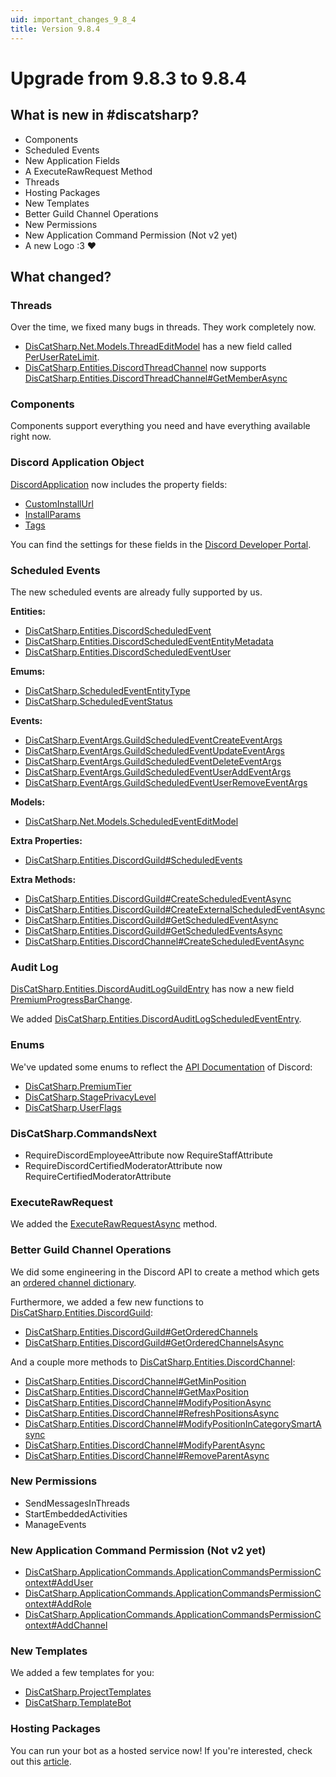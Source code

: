 ```yaml
---
uid: important_changes_9_8_4
title: Version 9.8.4
---
```


# Upgrade from **9.8.3** to **9.8.4**


## What is new in #discatsharp?

- Components
- Scheduled Events
- New Application Fields
- A ExecuteRawRequest Method
- Threads
- Hosting Packages
- New Templates
- Better Guild Channel Operations
- New Permissions
- New Application Command Permission (Not v2 yet)
- A new Logo :3 :heart:

## What changed?

### Threads
Over the time, we fixed many bugs in threads. They work completely now.
- [DisCatSharp.Net.Models.ThreadEditModel](https://docs.dcs.aitsys.dev/api/DisCatSharp.Net.Models.ThreadEditModel.html) has a new field called [PerUserRateLimit](https://docs.dcs.aitsys.dev/api/DisCatSharp.Net.Models.ThreadEditModel.html#DisCatSharp_Net_Models_ThreadEditModel_PerUserRateLimit).
- [DisCatSharp.Entities.DiscordThreadChannel](https://docs.dcs.aitsys.dev/api/DisCatSharp.Entities.DiscordThreadChannel.html) now supports [DisCatSharp.Entities.DiscordThreadChannel#GetMemberAsync](https://docs.dcs.aitsys.dev/api/DisCatSharp.Entities.DiscordThreadChannel.html?q=DiscordThreadChannel#DisCatSharp_Entities_DiscordThreadChannel_GetMemberAsync_System_UInt64_)

### Components
Components support everything you need and have everything available right now.


### Discord Application Object
[DiscordApplication](https://docs.dcs.aitsys.dev/api/DisCatSharp.Entities.DiscordApplication.html) now includes the property fields:
- [CustomInstallUrl](https://docs.dcs.aitsys.dev/api/DisCatSharp.Entities.DiscordApplication.html#DisCatSharp_Entities_DiscordApplication_CustomInstallUrl)
- [InstallParams](https://docs.dcs.aitsys.dev/api/DisCatSharp.Entities.DiscordApplication.html#DisCatSharp_Entities_DiscordApplication_InstallParams)
- [Tags](https://docs.dcs.aitsys.dev/api/DisCatSharp.Entities.DiscordApplication.html#DisCatSharp_Entities_DiscordApplication_Tags)

You can find the settings for these fields in the [Discord Developer Portal](https://discord.com/developers/applications).


### Scheduled Events
The new scheduled events are already fully supported by us.

**Entities:**
- [DisCatSharp.Entities.DiscordScheduledEvent](https://docs.dcs.aitsys.dev/events/api/DisCatSharp.Entities.DiscordScheduledEvent.html)
- [DisCatSharp.Entities.DiscordScheduledEventEntityMetadata](https://docs.dcs.aitsys.dev/events/api/DisCatSharp.Entities.DiscordScheduledEventEntityMetadata.html)
- [DisCatSharp.Entities.DiscordScheduledEventUser](https://docs.dcs.aitsys.dev/events/api/DisCatSharp.Entities.DiscordScheduledEventUser.html)

**Emums:**
- [DisCatSharp.ScheduledEventEntityType](https://docs.dcs.aitsys.dev/events/api/DisCatSharp.ScheduledEventEntityType.html)
- [DisCatSharp.ScheduledEventStatus](https://docs.dcs.aitsys.dev/events/api/DisCatSharp.ScheduledEventStatus.html)

**Events:**
- [DisCatSharp.EventArgs.GuildScheduledEventCreateEventArgs](https://docs.dcs.aitsys.dev/events/api/DisCatSharp.EventArgs.GuildScheduledEventCreateEventArgs.html)
- [DisCatSharp.EventArgs.GuildScheduledEventUpdateEventArgs](https://docs.dcs.aitsys.dev/events/api/DisCatSharp.EventArgs.GuildScheduledEventUpdateEventArgs.html)
- [DisCatSharp.EventArgs.GuildScheduledEventDeleteEventArgs](https://docs.dcs.aitsys.dev/events/api/DisCatSharp.EventArgs.GuildScheduledEventDeleteEventArgs.html)
- [DisCatSharp.EventArgs.GuildScheduledEventUserAddEventArgs](https://docs.dcs.aitsys.dev/events/api/DisCatSharp.EventArgs.GuildScheduledEventUserAddEventArgs.html)
- [DisCatSharp.EventArgs.GuildScheduledEventUserRemoveEventArgs](https://docs.dcs.aitsys.dev/events/api/DisCatSharp.EventArgs.GuildScheduledEventUserRemoveEventArgs.html)

**Models:**
- [DisCatSharp.Net.Models.ScheduledEventEditModel](https://docs.dcs.aitsys.dev/events/api/DisCatSharp.Net.Models.ScheduledEventEditModel.html)

**Extra Properties:**
- [DisCatSharp.Entities.DiscordGuild#ScheduledEvents](https://docs.dcs.aitsys.dev/events/api/DisCatSharp.Entities.DiscordGuild.html#DisCatSharp_Entities_DiscordGuild_ScheduledEvents)

**Extra Methods:**
- [DisCatSharp.Entities.DiscordGuild#CreateScheduledEventAsync](https://docs.dcs.aitsys.dev/events/api/DisCatSharp.Entities.DiscordGuild.html#DisCatSharp_Entities_DiscordGuild_CreateScheduledEventAsync_System_String_DateTimeOffset_System_Nullable_DateTimeOffset__DisCatSharp_Entities_DiscordChannel_DisCatSharp_Entities_DiscordScheduledEventEntityMetadata_System_String_DisCatSharp_ScheduledEventEntityType_System_String_)
- [DisCatSharp.Entities.DiscordGuild#CreateExternalScheduledEventAsync](https://docs.dcs.aitsys.dev/events/api/DisCatSharp.Entities.DiscordGuild.html#DisCatSharp_Entities_DiscordGuild_CreateExternalScheduledEventAsync_System_String_DateTimeOffset_DateTimeOffset_System_String_System_String_System_String_)
- [DisCatSharp.Entities.DiscordGuild#GetScheduledEventAsync](https://docs.dcs.aitsys.dev/events/api/DisCatSharp.Entities.DiscordGuild.html#DisCatSharp_Entities_DiscordGuild_GetScheduledEventAsync_DisCatSharp_Entities_DiscordScheduledEvent_System_Nullable_System_Boolean__)
- [DisCatSharp.Entities.DiscordGuild#GetScheduledEventsAsync](https://docs.dcs.aitsys.dev/events/api/DisCatSharp.Entities.DiscordGuild.html#DisCatSharp_Entities_DiscordGuild_GetScheduledEventsAsync_System_Nullable_System_Boolean__)
- [DisCatSharp.Entities.DiscordChannel#CreateScheduledEventAsync](https://docs.dcs.aitsys.dev/events/api/DisCatSharp.Entities.DiscordChannel.html#DisCatSharp_Entities_DiscordChannel_CreateScheduledEventAsync_System_String_DateTimeOffset_System_String_System_String_)


### Audit Log
[DisCatSharp.Entities.DiscordAuditLogGuildEntry](https://docs.dcs.aitsys.dev/api/DisCatSharp.Entities.DiscordAuditLogGuildEntry.html) has now a new field [PremiumProgressBarChange](https://docs.dcs.aitsys.dev/api/DisCatSharp.Entities.DiscordAuditLogGuildEntry.html#DisCatSharp_Entities_DiscordAuditLogGuildEntry_PremiumProgressBarChange).

We added [DisCatSharp.Entities.DiscordAuditLogScheduledEventEntry](https://docs.dcs.aitsys.dev/api/DisCatSharp.Entities.DiscordAuditLogScheduledEventEntry.html).


### Enums
We've updated some enums to reflect the [API Documentation](https://discord.com/developers/docs/intro) of Discord:
- [DisCatSharp.PremiumTier](https://docs.dcs.aitsys.dev/api/DisCatSharp.PremiumTier.html)
- [DisCatSharp.StagePrivacyLevel](https://docs.dcs.aitsys.dev/api/DisCatSharp.StagePrivacyLevel.html)
- [DisCatSharp.UserFlags](https://docs.dcs.aitsys.dev/api/DisCatSharp.UserFlags.html)

### DisCatSharp.CommandsNext
- RequireDiscordEmployeeAttribute now RequireStaffAttribute
- RequireDiscordCertifiedModeratorAttribute now RequireCertifiedModeratorAttribute


### ExecuteRawRequest
We added the [ExecuteRawRequestAsync](https://docs.dcs.aitsys.dev/events/api/DisCatSharp.DiscordClient.html#DisCatSharp_DiscordClient_ExecuteRawRequestAsync_RestRequestMethod_System_String_System_Object_System_String_Dictionary_System_String_System_String__System_Nullable_System_Double__) method.


### Better Guild Channel Operations
We did some engineering in the Discord API to create a method which gets an [ordered channel dictionary](https://docs.dcs.aitsys.dev/api/DisCatSharp.Entities.DiscordGuild.html#DisCatSharp_Entities_DiscordGuild_OrderedChannels).

Furthermore, we added a few new functions to [DisCatSharp.Entities.DiscordGuild](https://docs.dcs.aitsys.dev/api/DisCatSharp.Entities.DiscordGuild.):
- [DisCatSharp.Entities.DiscordGuild#GetOrderedChannels](https://docs.dcs.aitsys.dev/events/api/DisCatSharp.Entities.DiscordGuild.html#DisCatSharp_Entities_DiscordGuild_GetOrderedChannels)
- [DisCatSharp.Entities.DiscordGuild#GetOrderedChannelsAsync](https://docs.dcs.aitsys.dev/events/api/DisCatSharp.Entities.DiscordGuild.html#DisCatSharp_Entities_DiscordGuild_GetOrderedChannelsAsync)

And a couple more methods to [DisCatSharp.Entities.DiscordChannel](https://docs.dcs.aitsys.dev/api/DisCatSharp.Entities.DiscordChannel):
- [DisCatSharp.Entities.DiscordChannel#GetMinPosition](https://docs.dcs.aitsys.dev/events/api/DisCatSharp.Entities.DiscordChannel.html#DisCatSharp_Entities_DiscordChannel_GetMinPosition)
- [DisCatSharp.Entities.DiscordChannel#GetMaxPosition](https://docs.dcs.aitsys.dev/events/api/DisCatSharp.Entities.DiscordChannel.html#DisCatSharp_Entities_DiscordChannel_GetMaxPosition)
- [DisCatSharp.Entities.DiscordChannel#ModifyPositionAsync](https://docs.dcs.aitsys.dev/events/api/DisCatSharp.Entities.DiscordChannel.html#DisCatSharp_Entities_DiscordChannel_ModifyPositionAsync_System_Int32_System_String_)
- [DisCatSharp.Entities.DiscordChannel#RefreshPositionsAsync](https://docs.dcs.aitsys.dev/events/api/DisCatSharp.Entities.DiscordChannel.html#DisCatSharp_Entities_DiscordChannel_RefreshPositionsAsync)
- [DisCatSharp.Entities.DiscordChannel#ModifyPositionInCategorySmartAsync](https://docs.dcs.aitsys.dev/events/api/DisCatSharp.Entities.DiscordChannel.html#DisCatSharp_Entities_DiscordChannel_ModifyPositionInCategoryAsync_System_Int32_System_String_)
- [DisCatSharp.Entities.DiscordChannel#ModifyParentAsync](https://docs.dcs.aitsys.dev/events/api/DisCatSharp.Entities.DiscordChannel.html#DisCatSharp_Entities_DiscordChannel_ModifyParentAsync_DisCatSharp_Entities_DiscordChannel_System_Nullable_System_Boolean__System_String_)
- [DisCatSharp.Entities.DiscordChannel#RemoveParentAsync](https://docs.dcs.aitsys.dev/events/api/DisCatSharp.Entities.DiscordChannel.html#DisCatSharp_Entities_DiscordChannel_RemoveParentAsync_System_String_)


### New Permissions
- SendMessagesInThreads
- StartEmbeddedActivities
- ManageEvents


### New Application Command Permission (Not v2 yet)
- [DisCatSharp.ApplicationCommands.ApplicationCommandsPermissionContext#AddUser](https://docs.dcs.aitsys.dev/events/api/DisCatSharp.ApplicationCommands.ApplicationCommandsPermissionContext.html#DisCatSharp_ApplicationCommands_ApplicationCommandsPermissionContext_AddUser_System_UInt64_System_Boolean_)
- [DisCatSharp.ApplicationCommands.ApplicationCommandsPermissionContext#AddRole](https://docs.dcs.aitsys.dev/events/api/DisCatSharp.ApplicationCommands.ApplicationCommandsPermissionContext.html#DisCatSharp_ApplicationCommands_ApplicationCommandsPermissionContext_AddRole_System_UInt64_System_Boolean_)
- [DisCatSharp.ApplicationCommands.ApplicationCommandsPermissionContext#AddChannel](https://docs.dcs.aitsys.dev/events/api/DisCatSharp.ApplicationCommands.ApplicationCommandsPermissionContext.html#DisCatSharp_ApplicationCommands_ApplicationCommandsPermissionContext_AddChannel_System_UInt64_System_Boolean_)


### New Templates
We added a few templates for you:
- [DisCatSharp.ProjectTemplates](https://github.com/Aiko-IT-Systems/DisCatSharp.ProjectTemplates)
- [DisCatSharp.TemplateBot](https://github.com/Aiko-IT-Systems/DisCatSharp.TemplateBot)


### Hosting Packages
You can run your bot as a hosted service now!
If you're interested, check out this [article](https://docs.dcs.aitsys.dev/events/articles/basics/web_app.html).
